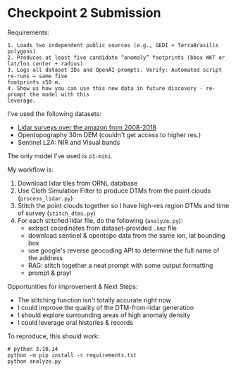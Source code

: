 # Checkpoint 2 Submission

Requirements:
```
1. Loads two independent public sources (e.g., GEDI + TerraBrasilis polygons)
2. Produces at least five candidate “anomaly” footprints (bbox WKT or lat/lon center + radius)
3. Logs all dataset IDs and OpenAI prompts. Verify: Automated script re‑runs → same five
footprints ±50 m.
4. Show us how you can use this new data in future discovery - re-prompt the model with this
leverage.
```

I've used the following datasets:
- [Lidar surveys over the amazon from 2008-2018](https://daac.ornl.gov/CMS/guides/LiDAR_Forest_Inventory_Brazil.html)
- Opentopography 30m DEM (couldn't get access to higher res.)
- Sentinel L2A: NIR and Visual bands

The only model I've used is `o3-mini`.

My workflow is:
1. Download lidar tiles from ORNL database
2. Use Cloth Simulation Filter to produce DTMs from the point clouds (`process_lidar.py`)
3. Stitch the point clouds together so I have high-res region DTMs and time of survey (`stitch_dtms.py`)
4. For each stitched lidar file, do the following (`analyze.py`):
    - extract coordinates from dataset-provided `.kmz` file
    - download sentinel & opentopo data from the same lon, lat bounding box
    - use google's reverse geocoding API to determine the full name of the address
    - RAG: stitch together a neat prompt with some output formatting
    - prompt & pray!

Opportunities for improvement & Next Steps:
- The stitching function isn't totally accurate right now
- I could improve the quality of the DTM-from-lidar generation
- I should explore surrounding areas of high anomaly density
- I could leverage oral histories & records


To reproduce, this should work:
```
# python 3.10.14
python -m pip install -r requirements.txt
python analyze.py
```